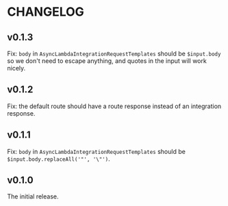 # CHANGELOG

## v0.1.3

Fix: `body` in `AsyncLambdaIntegrationRequestTemplates` should be `$input.body` so we don't need to escape anything, and quotes in the input will work nicely.

## v0.1.2

Fix: the default route should have a route response instead of an integration response.

## v0.1.1

Fix: `body` in `AsyncLambdaIntegrationRequestTemplates` should be `$input.body.replaceAll('"', '\"')`.

## v0.1.0

The initial release.
